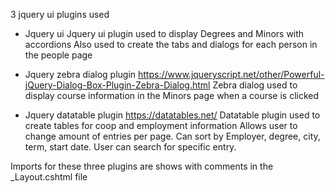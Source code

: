3 jquery ui plugins used

- Jquery ui
Jquery ui plugin used to display Degrees and Minors with accordions
Also used to create the tabs and dialogs for each person in the people page

- Jquery zebra dialog plugin
https://www.jqueryscript.net/other/Powerful-jQuery-Dialog-Box-Plugin-Zebra-Dialog.html
Zebra dialog used to display course information in the Minors page when a course is clicked

- Jquery datatable plugin
https://datatables.net/
Datatable plugin used to create tables for coop and employment information
Allows user to change amount of entries per page.
Can sort by Employer, degree, city, term, start date.
User can search for specific entry.

Imports for these three plugins are shows with comments in the _Layout.cshtml file